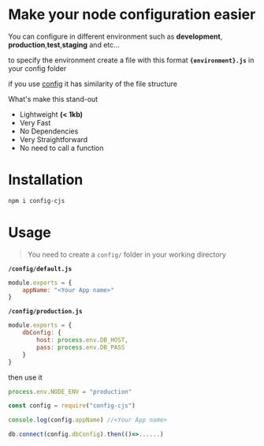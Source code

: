 # Make your node configuration easier

You can configure in different environment such as **development**,
**production**,**test**,**staging** and etc...


to specify the environment
create a file with this format **```{environment}.js```** in your config folder

if you use [config](https://www.npmjs.com/package/config) it has similarity of the file structure

What's make this stand-out

- Lightweight **(< 1kb)**
- Very Fast 
- No Dependencies
- Very Straightforward
- No need to call a function


# Installation
```bash
npm i config-cjs
```

# Usage

> You need to create a ```config/``` folder in your working directory

**```/config/default.js```**
```javascript
module.exports = {
	appName: "<Your App name>"
}

```
**```/config/production.js```**
```javascript
module.exports = {
	dbConfig: {
		host: process.env.DB_HOST,
		pass: process.env.DB_PASS
	}
}

```



then use it 
```javascript
process.env.NODE_ENV = "production"

const config = require("config-cjs")

console.log(config.appName) //<Your App name>

db.connect(config.dbConfig).then(()=>......)
```

